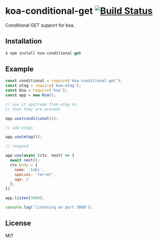 # koa-conditional-get [![Build Status](https://travis-ci.org/koajs/conditional-get.png)](https://travis-ci.org/koajs/conditional-get)

 Conditional GET support for koa.

## Installation

```js
$ npm install koa-conditional-get
```

## Example

```js
const conditional = require('koa-conditional-get');
const etag = require('koa-etag');
const Koa = require('koa');
const app = new Koa();

// use it upstream from etag so
// that they are present

app.use(conditional());

// add etags

app.use(etag());

// respond

app.use(async (ctx, next) => {
  await next();
  ctx.body = {
    name: 'tobi',
    species: 'ferret',
    age: 2
  };
})

app.listen(3000);

console.log('listening on port 3000');
```

## License

  MIT
